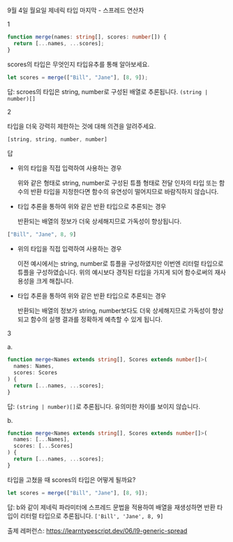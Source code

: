 9월 4일 월요일 제네릭 타입 마지막 - 스프레드 연산자 

1

```ts
function merge(names: string[], scores: number[]) {
  return [...names, ...scores];
}
```

scores의 타입은 무엇인지 타입유추를 통해 알아보세요.

```ts
let scores = merge(["Bill", "Jane"], [8, 9]);
```

답: scroes의 타입은 string, number로 구성된 배열로 추론됩니다. `(string | number)[]`

2

타입을 더욱 강력히 제한하는 것에 대해 의견을 알려주세요.

```ts
[string, string, number, number]
```

답

- 위의 타입을 직접 입력하여 사용하는 경우

    위와 같은 형태로 string, number로 구성된 튜플 형태로 전달 인자의 타입 또는 함수의 반환 타입을 지정한다면 함수의 유연성이 떨어지므로 바람직하지 않습니다.

- 타입 추론을 통하여 위와 같은 반환 타입으로 추론되는 경우

    반환되는 배열의 정보가 더욱 상세해지므로 가독성이 향상됩니다.

```ts
["Bill", "Jane", 8, 9]
```

- 위의 타입을 직접 입력하여 사용하는 경우

    이전 예시에서는 string, number로 튜플을 구성하였지만 이번엔 리터럴 타입으로 튜플을 구성하였습니다. 위의 예시보다 경직된 타입을 가지게 되어 함수로써의 재사용성을 크게 해칩니다.

- 타입 추론을 통하여 위와 같은 반환 타입으로 추론되는 경우

    반환되는 배열의 정보가 string, number보다도 더욱 상세해지므로 가독성이 향상되고 함수의 실행 결과를 정확하게 예측할 수 있게 됩니다.



3

a.

```ts
function merge<Names extends string[], Scores extends number[]>(
  names: Names,
  scores: Scores
) {
  return [...names, ...scores];
}
```

답: `(string | number)[]`로 추론됩니다. 유의미한 차이를 보이지 않습니다.

b.

```ts
function merge<Names extends string[], Scores extends number[]>(
  names: [...Names],
  scores: [...Scores]
) {
  return [...names, ...scores];
}
```

타입을 고쳤을 때 scores의 타입은 어떻게 될까요?

```ts
let scores = merge(["Bill", "Jane"], [8, 9]);
```

답: b와 같이 제네릭 파라미터에 스프레드 문법을 적용하여 배열을 재생성하면 반환 타입이 리터럴 타입으로 추론됩니다. `['Bill', 'Jane', 8, 9]`

출제 레퍼런스: https://learntypescript.dev/06/l9-generic-spread